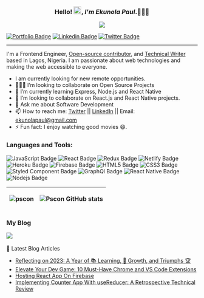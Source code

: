 
<h3 align="center">Hello! <img src="https://raw.githubusercontent.com/MartinHeinz/MartinHeinz/master/wave.gif" width="20px">, <i>I'm Ekunola Paul</i>.👨🏾‍💻 </h3>

<p align="center">
  <a href="https://github.com/pscon/readme-typing-svg"><img src="https://readme-typing-svg.herokuapp.com/?lines=I%20Am%20a%20FrontEnd%20Engineer%20;Experienced%20JavaScript%2FReact%20Developer;Over%203%2B%20years%20of%20Professional%20Experience;Always%20learning%20new%20things&font=Fira%20Code&center=true&width=550&height=45&color=f75c7e&vCenter=true&size=22&pause=1000"></a>
</p>

<!-- <h2 align="center"> Hey there, I'm Ekunola Paul 👋🏾</h2> -->
<p align="center">
  
[![Portfolio Badge](https://img.shields.io/badge/Portfolio-0077B5?style=for-the-badge&logo=Portfolio&logoColor=white&link=https://www.linkedin.com/in/m-bakr/)](https://ekunolapaul.netlify.app/)
[![Linkedin Badge](https://img.shields.io/badge/LinkedIn-0077B5?style=for-the-badge&logo=linkedin&logoColor=white&link=https://www.linkedin.com/in/m-bakr/)](https://www.linkedin.com/in/ekunola-paul-42712b1aa/)
[![Twitter Badge](https://img.shields.io/badge/Twitter-1DA1F2?style=for-the-badge&logo=twitter&logoColor=white&link=https://twitter.com/bkshjs)](https://twitter.com/PSCON3)
<!--   <a href="https://ekunola-paul.netlify.app/">Website</a> •
  <a href="https://www.linkedin.com/in/ekunola-paul-42712b1aa/">LinkedIn</a> •
  <a href="https://twitter.com/PSCON3">Twitter</a> -->
</p>

---

<!--
**pscon/pscon** is a ✨ _special_ ✨ repository because its `README.md` (this file) appears on your GitHub profile.

Here are some ideas to get you started:
-->

I'm a Frontend Engineer, [Open-source contributor](https://github.com/pscon), and [Technical Writer](https://pscon.hashnode.dev) based in Lagos, Nigeria. I am passionate about web technologies and making the web accessible to everyone.
<!-- **I am currently looking for a software engineer position with an exciting company.** -->

<!-- - 🔭 I’m currently working on ... -->
<!-- - 🌱 I’m currently learning ... -->
<!-- - 🤔 I’m looking for help with ... -->
- I am currently looking for new remote opportunities.
- 👨🏾‍💻 I’m looking to collaborate on Open Source Projects
- 🌱 I’m currently learning Express, Node.js and React Native
- 👯 I’m looking to collaborate on React.js and React Native projects.
- 💬 Ask me about Software Development
- 📫 How to reach me:  [Twitter](https://twitter.com/PSCON3) || [LinkedIn](https://www.linkedin.com/in/ekunola-paul-42712b1aa/) || Email: ekunolapaul@gmail.com
- ⚡ Fun fact: I enjoy watching good movies 😄.



### Languages and Tools:
![JavaScript Badge](https://img.shields.io/badge/JavaScript-F7DF1E?style=for-the-badge&logo=javascript&logoColor=black)
![React Badge](https://img.shields.io/badge/React-20232A?style=for-the-badge&logo=react&logoColor=61DAFB)
![Redux Badge](https://img.shields.io/badge/Redux-593D88?style=for-the-badge&logo=redux&logoColor=white)
![Netlify Badge](https://img.shields.io/badge/Netlify-00C7B7?style=for-the-badge&logo=netlify&logoColor=white)
![Heroku Badge](https://img.shields.io/badge/Heroku-430098?style=for-the-badge&logo=heroku&logoColor=white)
![Firebase Badge](https://img.shields.io/badge/Firebase-000000?style=for-the-badge&logo=firebase&logoColor=F7DF1E)
![HTML5 Badge](https://img.shields.io/badge/HTML5-E34F26?style=for-the-badge&logo=html5&logoColor=white)
![CSS3 Badge](https://img.shields.io/badge/CSS3-1572B6?style=for-the-badge&logo=css3&logoColor=white)
![Styled Component Badge](https://img.shields.io/badge/StyledComponent-000000?style=for-the-badge&logo=styled-components)
![GraphQl Badge](https://img.shields.io/badge/GraphQl-000000?style=for-the-badge&logo=graphql&logoColor=pink) 
 ![React Native Badge](https://img.shields.io/badge/ReactNative-20232A?style=for-the-badge&logo=react&logoColor=61DAFB)
 ![Nodejs Badge](https://img.shields.io/badge/Node.js-43853D?style=for-the-badge&logo=node.js&logoColor=white)



<!-- <img align="center" src="https://github-readme-stats.vercel.app/api?username=pscon&show_icons=true&include_all_commits=true&hide_border=true" alt="Pscon GitHub stats" /> -->
|  <p><img align="center" src="https://github-readme-stats.vercel.app/api?username=pscon&show_icons=true&locale=en" alt="pscon" /></p> | <img align="center" src="https://github-readme-stats.vercel.app/api/top-langs/?username=pscon&langs_count=8&layout=compact&hide_border=true" alt="Pscon GitHub stats" /> |
| ------------- | ------------- |




### My Blog
<p>
<a href="https://hashnode.com/@Pscon"><img src="https://img.shields.io/badge/Hashnode-2962FF?style=for-the-badge&logo=hashnode&logoColor=white"/></a> 
 &nbsp;&nbsp;
</p>

📘 Latest Blog Articles

<!-- BLOG-POST-LIST:START -->
- [Reflecting on 2023: A Year of 📚 Learning, 🌱 Growth, and Triumphs 🏆](https://pscon.hashnode.dev/reflecting-on-2023-a-year-of-learning-growth-and-triumphs)
- [Elevate Your Dev Game: 10 Must-Have Chrome and VS Code Extensions](https://pscon.hashnode.dev/elevate-your-dev-game-10-must-have-chrome-and-vs-code-extensions)
- [Hosting React App On Firebase](https://pscon.hashnode.dev/hosting-react-app-on-firebase)
- [Implementing Counter App With useReducer: A Retrospective Technical Review](https://pscon.hashnode.dev/implementing-counter-app-with-usereducer-a-retrospective-technical-review)
<!-- BLOG-POST-LIST:END -->
